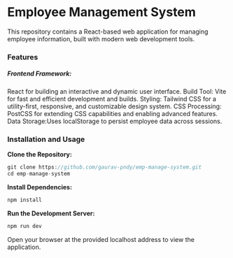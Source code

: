 # Employee Management System

 This repository contains a React-based web application for managing employee information, built with modern web development tools.

### Features

<h5>Frontend Framework:</h5> React for building an interactive and dynamic user interface.
Build Tool: Vite for fast and efficient development and builds.
Styling: Tailwind CSS for a utility-first, responsive, and customizable design system.
CSS Processing: PostCSS for extending CSS capabilities and enabling advanced features.
Data Storage:Uses localStorage to persist employee data across sessions.

### Installation and Usage

**Clone the Repository:**
```javascript
git clone https://github.com/gaurav-pndy/emp-manage-system.git
cd emp-manage-system
```
**Install Dependencies:**
```javascript
npm install
```
**Run the Development Server:**
```javascript
npm run dev
```

Open your browser at the provided localhost address to view the application.
